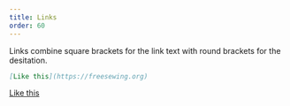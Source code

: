 ```yaml
---
title: Links
order: 60
---
```


Links combine square brackets for the link text with round brackets for the desitation.

```md
[Like this](https://freesewing.org)
```
[Like this](https://freesewing.org)

